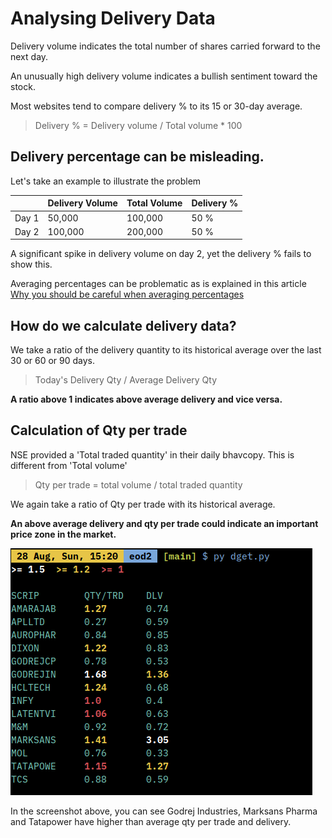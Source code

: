 # Analysing Delivery Data
Delivery volume indicates the total number of shares carried forward to the next day.

An unusually high delivery volume indicates a bullish sentiment toward the stock.

Most websites tend to compare delivery % to its 15 or 30-day average.
> Delivery % = Delivery volume / Total volume * 100

## Delivery percentage can be misleading.
Let's take an example to illustrate the problem

|   |Delivery Volume|Total Volume|Delivery %|
| ------------ | ------------ | ------------ | ------------ |
|Day 1|50,000|100,000|50 %|
|Day 2|100,000|200,000|50 %|

A significant spike in delivery volume on day 2, yet the delivery % fails to show this.

Averaging percentages can be problematic as is explained in this article [Why you should be careful when averaging percentages](https://www.robertoreif.com/blog/2018/1/7/why-you-should-be-careful-when-averaging-percentages)

## How do we calculate delivery data?

We take a ratio of the delivery quantity to its historical average over the last 30 or 60 or 90 days.

> Today's Delivery Qty / Average Delivery Qty

**A ratio above 1 indicates above average delivery and vice versa.**

## Calculation of Qty per trade

NSE provided a 'Total traded quantity' in their daily bhavcopy. This is different from 'Total volume'

> Qty per trade = total volume / total traded quantity

We again take a ratio of Qty per trade with its historical average.

**An above average delivery and qty per trade could indicate an important price zone in the market.**

![screenshot](/images/dget.png)

In the screenshot above, you can see Godrej Industries, Marksans Pharma and Tatapower have higher than average qty per trade and delivery.
